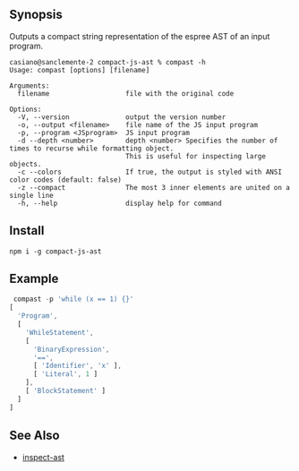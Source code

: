 ## Synopsis

Outputs a compact string representation of the espree AST of an input program.

```
casiano@sanclemente-2 compact-js-ast % compast -h                    
Usage: compast [options] [filename]

Arguments:
  filename                   file with the original code

Options:
  -V, --version              output the version number
  -o, --output <filename>    file name of the JS input program
  -p, --program <JSprogram>  JS input program
  -d --depth <number>        depth <number> Specifies the number of times to recurse while formatting object. 
                             This is useful for inspecting large objects. 
  -c --colors                If true, the output is styled with ANSI color codes (default: false)
  -z --compact               The most 3 inner elements are united on a single line
  -h, --help                 display help for command
```

## Install

```
npm i -g compact-js-ast
```

## Example

```js
 compast -p 'while (x == 1) {}'
[
  'Program',
  [
    'WhileStatement',
    [
      'BinaryExpression',
      '==',
      [ 'Identifier', 'x' ],
      [ 'Literal', 1 ]
    ],
    [ 'BlockStatement' ]
  ]
]
```

## See Also

* [inspect-ast](https://www.npmjs.com/package/inspect-ast)